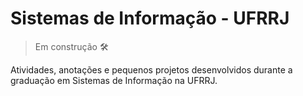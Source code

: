 # Sistemas de Informação - UFRRJ

> Em construção 🛠️

Atividades, anotações e pequenos projetos desenvolvidos durante a graduação em Sistemas de Informação na UFRRJ.